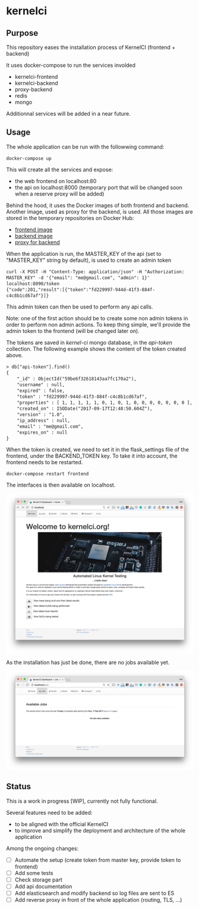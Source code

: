 # kernelci

## Purpose

This repository eases the installation process of KernelCI (frontend + backend)

It uses docker-compose to run the services involded

- kernelci-frontend
- kernelci-backend
- proxy-backend
- redis
- mongo

Additionnal services will be added in a near future.

## Usage

The whole application can be run with the followwing command:

```
docker-compose up
```

This will create all the services and expose:
- the web frontend on localhost:80
- the api on localhost:8000 (temporary port that will be changed soon when a reserve proxy will be added)

Behind the hood, it uses the Docker images of both frontend and backend. Another image, used as proxy for the backend, is used.
All those images are stored in the temporary repositories on Docker Hub:

- [frontend image](https://hub.docker.com/r/lucj/kernelci-frontend)
- [backend image](https://hub.docker.com/r/lucj/kernelci-backend)
- [proxy for backend](https://hub.docker.com/r/lucj/kernelci-proxy-backend)

When the application is run, the MASTER_KEY of the api (set to "MASTER_KEY" string by default), is used to create an admin token

```
curl -X POST -H "Content-Type: application/json" -H "Authorization: MASTER_KEY" -d '{"email": "me@gmail.com", "admin": 1}' localhost:8090/token
{"code":201,"result":[{"token":"fd229997-944d-41f3-884f-c4c8b1cd67af"}]}
```

This admin token can then be used to perform any api calls. 

Note: one of the first action should be to create some non admin tokens in order to perform non admin actions. To keep thing simple, we'll provide the admin token to the frontend (will be changed later on).

The tokens are saved in *kernel-ci* mongo database, in the *api-token* collection. The following example shows the content of the token created above.

```
> db["api-token"].find()
{ 
    "_id" : ObjectId("59be6f32618143aa7fc170a2"),
    "username" : null,
    "expired" : false,
    "token" : "fd229997-944d-41f3-884f-c4c8b1cd67af",
    "properties" : [ 1, 1, 1, 1, 1, 0, 1, 0, 1, 0, 0, 0, 0, 0, 0, 0 ],
    "created_on" : ISODate("2017-09-17T12:48:50.604Z"),
    "version" : "1.0",
    "ip_address" : null,
    "email" : "me@gmail.com",
    "expires_on" : null
}
```

When the token is created, we need to set it in the flask_settings file of the frontend, under the BACKEND_TOKEN key. To take it into account, the frontend needs to be restarted.

```
docker-compose restart frontend
```

The interfaces is then available on localhost.

![Home](./images/kernelci-home.png)

As the installation has just be done, there are no jobs available yet.

![Jobs](./images/kernelci-jobs.png)

## Status

This is a work in progress [WIP], currently not fully functional.

Several features need to be added:
- to be aligned with the official KernelCI
- to improve and simplify the deployment and architecture of the whole application

Among the ongoing changes:

- [ ] Automate the setup (create token from master key, provide token to frontend)
- [ ] Add some tests
- [ ] Check storage part
- [ ] Add api documentation
- [ ] Add elasticsearch and modify backend so log files are sent to ES
- [ ] Add reverse proxy in front of the whole application (routing, TLS, ...)
